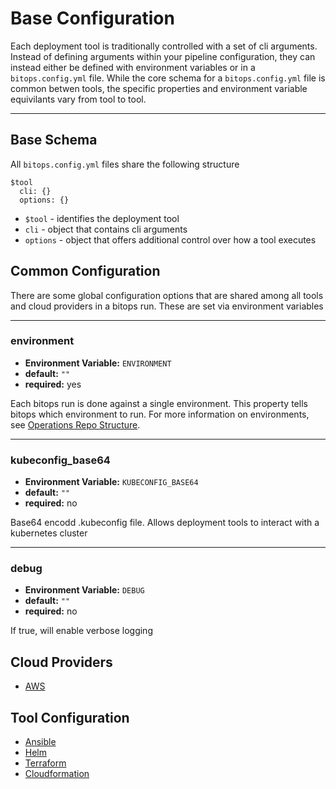 # Base Configuration

Each deployment tool is traditionally controlled with a set of cli arguments. Instead of defining arguments within your pipeline configuration, they
 can instead either be defined with environment variables or in a `bitops.config.yml` file. While the core schema for a `bitops.config.yml` file is common betwen tools, the specific properties and environment variable equivilants vary from tool to tool.

-------------------
## Base Schema
All `bitops.config.yml` files share the following structure
```
$tool
  cli: {}
  options: {}
```
* `$tool` - identifies the deployment tool
* `cli` - object that contains cli arguments
* `options` - object that offers additional control over how a tool executes

## Common Configuration
There are some global configuration options that are shared among all tools and cloud providers in a bitops run. These are set via environment variables

-------------------
### environment
* **Environment Variable:** `ENVIRONMENT`
* **default:** `""`
* **required:** yes

Each bitops run is done against a single environment. This property tells bitops which environment to run. For more information on environments, see [Operations Repo Structure](/operations-repo-structure#environment-directories).

-------------------
### kubeconfig_base64
* **Environment Variable:** `KUBECONFIG_BASE64`
* **default:** `""`
* **required:** no

Base64 encodd .kubeconfig file. Allows deployment tools to interact with a kubernetes cluster

-------------------
### debug
* **Environment Variable:** `DEBUG`
* **default:** `""`
* **required:** no

If true, will enable verbose logging


## Cloud Providers
* [AWS](/cloud-configuration/configuration-aws)

## Tool Configuration
* [Ansible](tool-configuration/configuration-ansible)
* [Helm](/tool-configuration/configuration-helm)
* [Terraform](/tool-configuration/configuration-terraform)
* [Cloudformation](/tool-configuration/configuration-cloudformation)